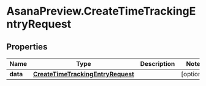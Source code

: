 # AsanaPreview.CreateTimeTrackingEntryRequest

## Properties

Name | Type | Description | Notes
------------ | ------------- | ------------- | -------------
**data** | [**CreateTimeTrackingEntryRequest**](CreateTimeTrackingEntryRequest.md) |  | [optional] 


